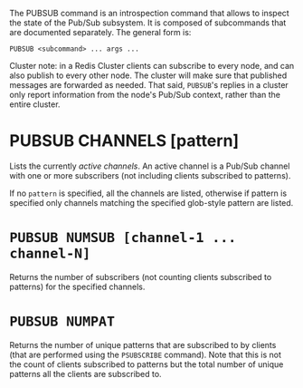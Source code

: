 The PUBSUB command is an introspection command that allows to inspect the
state of the Pub/Sub subsystem. It is composed of subcommands that are
documented separately. The general form is:

    PUBSUB <subcommand> ... args ...

Cluster note: in a Redis Cluster clients can subscribe to every node, and can
also publish to every other node. The cluster will make sure that published
messages are forwarded as needed. That said, `PUBSUB`'s replies in a cluster only
report information from the node's Pub/Sub context, rather than the entire
cluster.

# PUBSUB CHANNELS [pattern]

Lists the currently *active channels*. An active channel is a Pub/Sub channel
with one or more subscribers (not including clients subscribed to patterns).

If no `pattern` is specified, all the channels are listed, otherwise if pattern
is specified only channels matching the specified glob-style pattern are
listed.

# `PUBSUB NUMSUB [channel-1 ... channel-N]`

Returns the number of subscribers (not counting clients subscribed to patterns)
for the specified channels.

# `PUBSUB NUMPAT`

Returns the number of unique patterns that are subscribed to by clients (that are performed using the
`PSUBSCRIBE` command). Note that this is not the count of clients subscribed
to patterns but the total number of unique patterns all the clients are subscribed to.

